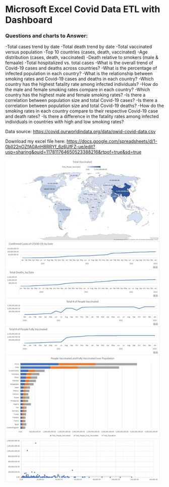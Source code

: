 # Microsoft Excel Covid Data ETL with Dashboard

### Questions and charts to Answer:
-Total cases trend by date
-Total death trend by date
-Total vaccinated versus population
-Top 10 countries (cases, death, vaccinated)
-Age distribution (cases, death, vaccinated)
-Death relative to smokers (male & femaale)
-Total hospitalized vs. total cases
-What is the overall trend of Covid-19 cases and deaths across countries?
-What is the percentage of infected population in each country?
-What is the relationship between smoking rates and Covid-19 cases and deaths in each country?
-Which country has the highest fatality rate among infected individuals?
-How do the male and female smoking rates compare in each country?
-Which country has the highest male and female smoking rates?
-Is there a correlation between population size and total Covid-19 cases?
-Is there a correlation between population size and total Covid-19 deaths?
-How do the smoking rates in each country compare to their respective Covid-19 case and death rates?
-Is there a difference in the fatality rates among infected individuals in countries with high and low smoking rates?

Data source: https://covid.ourworldindata.org/data/owid-covid-data.csv

Download my excel file here: https://docs.google.com/spreadsheets/d/1-0bII22nOZfA0AnH8RRYf_6z6UfFZ-ue/edit?usp=sharing&ouid=117811764650523388216&rtpof=true&sd=true


![375CCFBB-71E5-4040-AE2E-A79D9FD04E6E](https://raw.githubusercontent.com/callmarkforIT/Excel-Covid_Dashboard/main/Excel-Covid_Dashboard.jpg)
